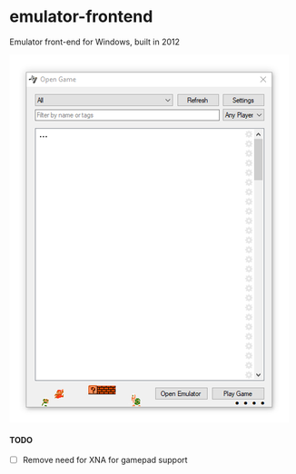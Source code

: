# emulator-frontend

Emulator front-end for Windows, built in 2012

![UI Image](docs/example.png)

#### TODO
- [ ] Remove need for XNA for gamepad support
